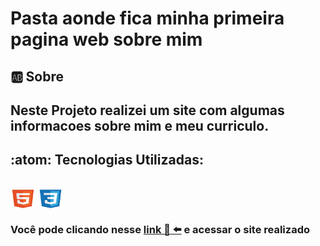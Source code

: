 <h1> Pasta aonde fica minha primeira pagina web sobre mim </h1>

<h2> 🆎 Sobre <h2/>
<p> Neste Projeto realizei um site com algumas informacoes sobre mim e meu curriculo.  </p>

## :atom:   Tecnologias Utilizadas: 
<div>
  <div style="display: inline_block"><br>
  <img align="center" alt="Luis-HTML" height="30" width="40" src="https://raw.githubusercontent.com/devicons/devicon/master/icons/html5/html5-original.svg">
  <img align="center" alt="Luis-CSS" height="30" width="40" src="https://raw.githubusercontent.com/devicons/devicon/master/icons/css3/css3-original.svg">

</div>


### Você pode clicando nesse [link 🔗 ⬅️](https://pagina-sobre-min.vercel.app/)  e acessar o site realizado ###

